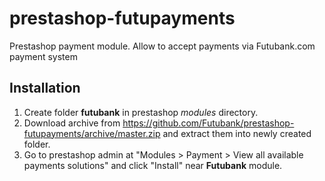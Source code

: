 # prestashop-futupayments
Prestashop payment module. Allow to accept payments via Futubank.com payment system

## Installation ##

1. Create folder __futubank__ in prestashop _modules_ directory.
1. Download archive from https://github.com/Futubank/prestashop-futupayments/archive/master.zip and extract them into newly created folder.
1. Go to prestashop admin at "Modules > Payment > View all available payments solutions" and click "Install" near __Futubank__ module.
